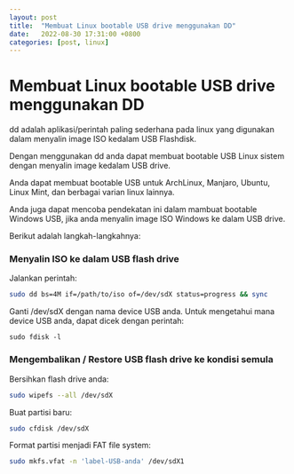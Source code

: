 ```yaml
---
layout: post
title:  "Membuat Linux bootable USB drive menggunakan DD"
date:   2022-08-30 17:31:00 +0800
categories: [post, linux]
---
```


# Membuat Linux bootable USB drive menggunakan DD

dd adalah aplikasi/perintah paling sederhana pada linux yang digunakan dalam menyalin image ISO kedalam USB Flashdisk.

Dengan menggunakan dd anda dapat membuat bootable USB Linux sistem dengan menyalin image kedalam USB drive.

Anda dapat membuat bootable USB untuk ArchLinux, Manjaro, Ubuntu, Linux Mint, dan berbagai varian linux lainnya.

Anda juga dapat mencoba pendekatan ini dalam mambuat bootable Windows USB, jika anda menyalin image ISO Windows ke dalam USB drive.

Berikut adalah langkah-langkahnya:

### Menyalin ISO ke dalam USB flash drive
Jalankan perintah:
```bash
sudo dd bs=4M if=/path/to/iso of=/dev/sdX status=progress && sync
```

Ganti /dev/sdX dengan nama device USB anda.
Untuk mengetahui mana device USB anda, dapat dicek dengan perintah:
```
sudo fdisk -l
```

### Mengembalikan / Restore USB flash drive ke kondisi semula

Bersihkan flash drive anda:
```bash
sudo wipefs --all /dev/sdX
```

Buat partisi baru:
```bash
sudo cfdisk /dev/sdX
```

Format partisi menjadi FAT file system:
```bash
sudo mkfs.vfat -n 'label-USB-anda' /dev/sdX1
```